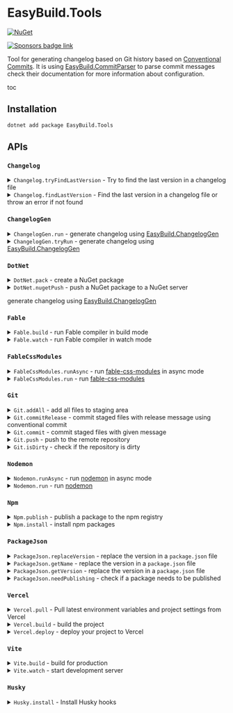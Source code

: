 # EasyBuild.Tools

[![NuGet](https://img.shields.io/nuget/v/EasyBuild.Tools.svg)](https://www.nuget.org/packages/EasyBuild.Tools)

[![Sponsors badge link](https://img.shields.io/badge/Sponsors_this_project-EA4AAA?style=for-the-badge)](https://mangelmaxime.github.io/sponsors/)

Tool for generating changelog based on Git history based on [Conventional Commits](https://www.conventionalcommits.org/en/v1.0.0/). It is using [EasyBuild.CommitParser](https://github.com/easybuild-org/EasyBuild.CommitParser) to parse commit messages check their documentation for more information about configuration.

toc

## Installation

```bash
dotnet add package EasyBuild.Tools
```

## APIs

### `Changelog`

<details>
<summary>
<code>Changelog.tryFindLastVersion</code>
- Try to find the last version in a changelog file
</summary>

snippet: Changelog.tryFindLastVersion

</details>

<details>
<summary>
<code>Changelog.findLastVersion</code>
- Find the last version in a changelog file or throw an error if not found
</summary>

snippet: Changelog.findLastVersion

</details>

### `ChangelogGen`

<details>
<summary>
<code>ChangelogGen.run</code>
- generate changelog using <a href="https://github.com/easybuild-org/EasyBuild.ChangelogGen">EasyBuild.ChangelogGen</a>
</summary>

snippet: ChangelogGen.run

**Example**

```fs
open EasyBuild.Tools.ChangelogGen

let newVersion = ChangelogGen.run "CHANGELOG.md"
```

</details>

<details>
<summary>
<code>ChangelogGen.tryRun</code>
- generate changelog using <a href="https://github.com/easybuild-org/EasyBuild.ChangelogGen">EasyBuild.ChangelogGen</a>
</summary>

snippet: ChangelogGen.tryRun

**Example**

```fs
open EasyBuild.Tools.ChangelogGen

match ChangelogGen.tryRun "CHANGELOG.md" with
| ChangelogGenResult.NoVersionBump ->
    printfn "Nothing to deploy"
| ChangelogGenResult.Error error ->
    failwithf "Error while generating changelog:\n%s" error
| ChangelogGenResult.NewVersion newVersion ->
    // Continue release process
```

</details>

### `DotNet`

<details>
<summary>
<code>DotNet.pack</code>
- create a NuGet package
</summary>

snippet: DotNet.pack

**Example**

```fs
open EasyBuild.Tools.DotNet

let nupkgFile = DotNet.pack()
```

</details>

<details>
<summary>
<code>DotNet.nugetPush</code>
- push a NuGet package to a NuGet server
</summary>

snippet: DotNet.nugetPush

If `apiKey` is not provided, `NUGET_KEY` environment variable will be used.

If `symbolApiKey` is not provided, `NUGET_SYMBOL_KEY` environment variable will be used.

</details>

generate changelog using <a href="https://github.com/easybuild-org/EasyBuild.ChangelogGen">EasyBuild.ChangelogGen</a>

### `Fable`

<details>
<summary>
<code>Fable.build</code>
- run Fable compiler in build mode
</summary>

snippet: Fable.build

</details>

<details>
<summary>
<code>Fable.watch</code>
- run Fable compiler in watch mode
</summary>

snippet: Fable.watch

</details>

### `FableCssModules`

<details>
<summary>
<code>FableCssModules.runAsync</code>
- run <a href="https://www.npmjs.com/package/fable-css-modules">fable-css-modules</a> in async mode
</summary>

snippet: FableCssModules.runAsync

</details>

<details>
<summary>
<code>FableCssModules.run</code>
- run <a href="https://www.npmjs.com/package/fable-css-modules">fable-css-modules</a>
</summary>

snippet: FableCssModules.run

</details>

### `Git`

<details>
<summary>
<code>Git.addAll</code>
- add all files to staging area
</summary>

snippet: Git.addAll

</details>

<details>
<summary>
<code>Git.commitRelease</code>
- commit staged files with release message using conventional commit
</summary>

snippet: Git.commitRelease

</details>

<details>
<summary>
<code>Git.commit</code>
- commit staged files with given message
</summary>

snippet: Git.commit

</details>

<details>
<summary>
<code>Git.push</code>
- push to the remote repository
</summary>

snippet: Git.push

</details>

<details>
<summary>
<code>Git.isDirty</code>
- check if the repository is dirty
</summary>

snippet: Git.push

</details>

### `Nodemon`

<details>
<summary>
<code>Nodemon.runAsync</code>
- run <a href="https://www.npmjs.com/package/nodemon">nodemon</a> in async mode
</summary>

snippet: Nodemon.runAsync

</details>

<details>
<summary>
<code>Nodemon.run</code>
- run <a href="https://www.npmjs.com/package/nodemon">nodemon</a>
</summary>

snippet: Nodemon.run

</details>

### `Npm`

<details>
<summary>
<code>Npm.publish</code>
- publish a package to the npm registry
</summary>

snippet: Npm.publish

</details>

<details>
<summary>
<code>Npm.install</code>
- install npm packages
</summary>

snippet: Npm.install

</details>

### `PackageJson`

<details>
<summary>
<code>PackageJson.replaceVersion</code>
- replace the version in a <code>package.json</code> file
</summary>

snippet: PackageJson.replaceVersion

**Example**

```fs
open EasyBuild.Tools.PackageJson

let packageJsonFile = FileInfo "package.json"
PackageJson.replaceVersion packageJsonFile "1.0.0"
```

</details>

<details>
<summary>
<code>PackageJson.getName</code>
- replace the version in a <code>package.json</code> file
</summary>

snippet: PackageJson.getName

**Example**

```fs
open EasyBuild.Tools.PackageJson

let packageJsonFile = FileInfo "package.json"
let packageName = PackageJson.getName packageJsonFile
```

</details>

<details>
<summary>
<code>PackageJson.getVersion</code>
- replace the version in a <code>package.json</code> file
</summary>

snippet: PackageJson.getVersion

**Example**

```fs
open EasyBuild.Tools.PackageJson

let packageJsonFile = FileInfo "package.json"
let packageVersion = PackageJson.getVersion packageJsonFile
```

</details>

<details>
<summary>
<code>PackageJson.needPublishing</code>
- check if a package needs to be published
</summary>

snippet: PackageJson.needPublishing

**Example**

```fs
open EasyBuild.Tools.PackageJson

let packageJsonFile = FileInfo "package.json"

if PackageJson.needPublishing packageJsonFile then
    // Do something
```

</details>

### `Vercel`

<details>
<summary>
<code>Vercel.pull</code>
- Pull latest environment variables and project settings from Vercel
</summary>

snippet: Vercel.pull

</details>

<details>
<summary>
<code>Vercel.build</code>
- build the project
</summary>

snippet: Vercel.build

</details>

<details>
<summary>
<code>Vercel.deploy</code>
- deploy your project to Vercel
</summary>

snippet: Vercel.deploy

</details>

### `Vite`

<details>
<summary>
<code>Vite.build</code>
- build for production
</summary>

snippet: Vite.build

</details>

<details>
<summary>
<code>Vite.watch</code>
- start development server
</summary>

snippet: Vite.watch

</details>

### `Husky`

<details>
<summary>
<code>Husky.install</code>
- Install Husky hooks
</summary>

snippet: Husky.install

</details>
